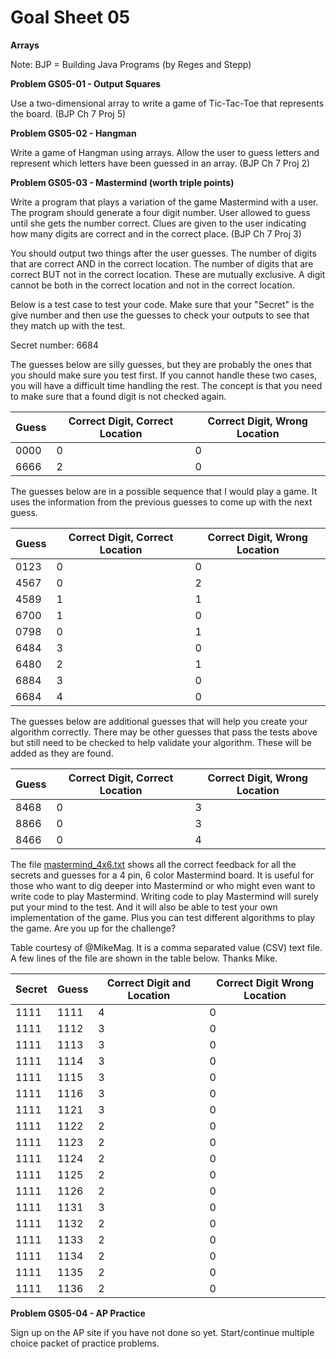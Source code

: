 # Goal Sheet 05

**Arrays**

Note: BJP = Building Java Programs (by Reges and Stepp)

**Problem GS05-01 - Output Squares**

Use a two-dimensional array to write a game of Tic-Tac-Toe that represents the board.  (BJP Ch 7 Proj 5)

**Problem GS05-02 - Hangman**

Write a game of Hangman using arrays.  Allow the user to guess letters and represent which letters have been guessed in an array.  (BJP Ch 7 Proj 2)

**Problem GS05-03 - Mastermind (worth triple points)**

Write a program that plays a variation of the game Mastermind with a user.  The program should generate a four digit number.  User allowed to guess until she gets the number correct.  Clues are given to the user indicating how many digits are correct and in the correct place.  (BJP Ch 7 Proj 3)

You should output two things after the user guesses.  The number of digits that are correct AND in the correct location.  The number of digits that are correct BUT not in the correct location.  These are mutually exclusive.  A digit cannot be both in the correct location and not in the correct location.

Below is a test case to test your code.  Make sure that your "Secret" is the give number and then use the guesses to check your outputs to see that they match up with the test.

Secret number: 6684

The guesses below are silly guesses, but they are probably the ones that you should make sure you test first.  If you cannot handle these two cases, you will have a difficult time handling the rest.  The concept is that you need to make sure that a found digit is not checked again.

Guess | Correct Digit, Correct Location | Correct Digit, Wrong Location
----- | ------------------------------- | -----------------------------
0000 | 0 | 0
6666 | 2 | 0

The guesses below are in a possible sequence that I would play a game.  It uses the information from the previous guesses to come up with the next guess.

Guess | Correct Digit, Correct Location | Correct Digit, Wrong Location
----- | ------------------------------- | -----------------------------
0123 | 0 | 0
4567 | 0 | 2
4589 | 1 | 1
6700 | 1 | 0
0798 | 0 | 1
6484 | 3 | 0
6480 | 2 | 1
6884 | 3 | 0
6684 | 4 | 0

The guesses below are additional guesses that will help you create your algorithm correctly.  There may be other guesses that pass the tests above but still need to be checked to help validate your algorithm.  These will be added as they are found.

Guess | Correct Digit, Correct Location | Correct Digit, Wrong Location
----- | ------------------------------- | -----------------------------
8468 | 0 | 3
8866 | 0 | 3
8466 | 0 | 4

The file [mastermind_4x6.txt](https://github.com/MichaelTMiyoshi/JavaWithMiyoshi/blob/master/Problems/mastermind_4x6.txt) shows all the correct feedback for all the secrets and guesses for a 4 pin, 6 color Mastermind board.  It is useful for those who want to dig deeper into Mastermind or who might even want to write code to play Mastermind.  Writing code to play Mastermind will surely put your mind to the test.  And it will also be able to test your own implementation of the game.  Plus you can test different algorithms to play the game.  Are you up for the challenge?

Table courtesy of @MikeMag.  It is a comma separated value (CSV) text file.  A few lines of the file are shown in the table below.  Thanks Mike.

Secret | Guess | Correct Digit and Location | Correct Digit Wrong Location
------ | ----- | -------------------------- | ----------------------------
1111 | 1111 | 4 | 0
1111 | 1112 | 3 | 0
1111 | 1113 | 3 | 0
1111 | 1114 | 3 | 0
1111 | 1115 | 3 | 0
1111 | 1116 | 3 | 0
1111 | 1121 | 3 | 0
1111 | 1122 | 2 | 0
1111 | 1123 | 2 | 0
1111 | 1124 | 2 | 0
1111 | 1125 | 2 | 0
1111 | 1126 | 2 | 0
1111 | 1131 | 3 | 0
1111 | 1132 | 2 | 0
1111 | 1133 | 2 | 0
1111 | 1134 | 2 | 0
1111 | 1135 | 2 | 0
1111 | 1136 | 2 | 0

**Problem GS05-04 - AP Practice**

Sign up on the AP site if you have not done so yet.  Start/continue multiple choice packet of practice problems.
